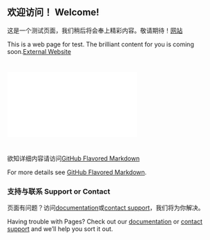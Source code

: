 ## 欢迎访问！ Welcome!

这是一个测试页面，我们稍后将会奉上精彩内容。敬请期待！[网站](javascript-2020.github.io/innerWebsite.html)

This is a web page for test. The brilliant content for you is coming soon.[External Website](javascript-2020.github.io/innerWebsite.html)


<!--
### Markdown

Markdown is a lightweight and easy-to-use syntax for styling your writing. It includes conventions for

```markdown
Syntax highlighted code block

# Header 1
## Header 2
### Header 3

- Bulleted
- List

1. Numbered
2. List

**Bold** and _Italic_ and `Code` text

[Link](url) and ![Image](src)
```
-->

#

<iframe src="//player.bilibili.com/player.html?aid=15203005&bvid=BV1fx411371v&cid=24745989&page=1" scrolling="no" border="0" frameborder="no" framespacing="0" allowfullscreen="true"> </iframe>

#

欲知详细内容请访问[GitHub Flavored Markdown](https://guides.github.com/features/mastering-markdown/)

For more details see [GitHub Flavored Markdown](https://guides.github.com/features/mastering-markdown/).

<!--
### Jekyll Themes

Your Pages site will use the layout and styles from the Jekyll theme you have selected in your [repository settings](https://github.com/Javascript-2020/javascript-2020.github.io/settings). The name of this theme is saved in the Jekyll `_config.yml` configuration file.

-->

### 支持与联系 Support or Contact

页面有问题？访问[documentation](https://help.github.com/categories/github-pages-basics/)或[contact support](https://github.com/contact)，我们将为你解决。

Having trouble with Pages? Check out our [documentation](https://help.github.com/categories/github-pages-basics/) or [contact support](https://github.com/contact) and we’ll help you sort it out.

